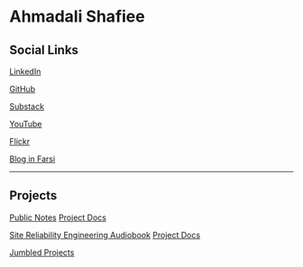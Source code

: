 # Ahmadali Shafiee

## Social Links

[<Icon icon="fa-brands fa-linkedin" size="lg" /> LinkedIn](https://www.linkedin.com/in/ahmadalli/)

[<Icon icon="fa-brands fa-github" size="lg" /> GitHub](https://github.com/ahmadalli)

[<Icon icon="fa-sharp fa-bookmark" size="lg" /> Substack](https://ahmadallish.substack.com/)

[<Icon icon="fa-brands fa-youtube" size="lg" /> YouTube](https://www.youtube.com/channel/UCpN2l-8TZV2PoLT33JOD6aA)

[<Icon icon="fa-brands fa-flickr" size="lg" /> Flickr](https://www.flickr.com/photos/ahmadallish/)

[<Icon icon="fa-brands fa-wordpress" size="lg" /> Blog in Farsi](https://ahmadalli.me)

---

## Projects

[<Icon icon="fa-solid fa-at" size="lg" /> Public Notes](https://publicnotes.io/) <Icon icon="fa-solid fa-chevron-right" size="sm" /> [Project Docs](/projects/public-notes/)

[<Icon icon="fa-solid fa-podcast" size="lg" /> Site Reliability Engineering Audiobook](https://podcasters.spotify.com/pod/show/sre-audiobook) <Icon icon="fa-solid fa-chevron-right" size="sm" /> [Project Docs](/projects/sre-audiobook/)

[<Icon icon="fa-solid fa-gears" size="lg" /> Jumbled Projects](https://jumbled.dev)
